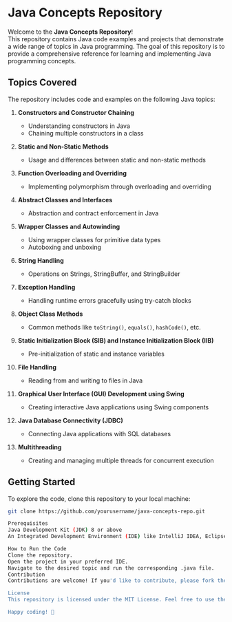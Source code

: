 # Java Concepts Repository

Welcome to the **Java Concepts Repository**!  
This repository contains Java code examples and projects that demonstrate a wide range of topics in Java programming. The goal of this repository is to provide a comprehensive reference for learning and implementing Java programming concepts.

## Topics Covered
The repository includes code and examples on the following Java topics:

1. **Constructors and Constructor Chaining**  
   - Understanding constructors in Java  
   - Chaining multiple constructors in a class  

2. **Static and Non-Static Methods**  
   - Usage and differences between static and non-static methods  

3. **Function Overloading and Overriding**  
   - Implementing polymorphism through overloading and overriding  

4. **Abstract Classes and Interfaces**  
   - Abstraction and contract enforcement in Java  

5. **Wrapper Classes and Autowinding**  
   - Using wrapper classes for primitive data types  
   - Autoboxing and unboxing  

6. **String Handling**  
   - Operations on Strings, StringBuffer, and StringBuilder  

7. **Exception Handling**  
   - Handling runtime errors gracefully using try-catch blocks  

8. **Object Class Methods**  
   - Common methods like `toString()`, `equals()`, `hashCode()`, etc.  

9. **Static Initialization Block (SIB) and Instance Initialization Block (IIB)**  
   - Pre-initialization of static and instance variables  

10. **File Handling**  
    - Reading from and writing to files in Java  

11. **Graphical User Interface (GUI) Development using Swing**  
    - Creating interactive Java applications using Swing components  

12. **Java Database Connectivity (JDBC)**  
    - Connecting Java applications with SQL databases  

13. **Multithreading**  
    - Creating and managing multiple threads for concurrent execution  

## Getting Started
To explore the code, clone this repository to your local machine:

```bash
git clone https://github.com/yourusername/java-concepts-repo.git

Prerequisites
Java Development Kit (JDK) 8 or above
An Integrated Development Environment (IDE) like IntelliJ IDEA, Eclipse, or VS Code

How to Run the Code
Clone the repository.
Open the project in your preferred IDE.
Navigate to the desired topic and run the corresponding .java file.
Contribution
Contributions are welcome! If you'd like to contribute, please fork the repository and create a pull request with your enhancements.

License
This repository is licensed under the MIT License. Feel free to use the code for educational and personal purposes.

Happy coding! 🎉
